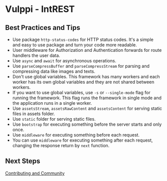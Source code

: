 # Vulppi - IntREST

## Best Practices and Tips

- Use package `http-status-codes` for HTTP status codes. It's a simple and easy to use package and turn your code more readable.
- User middleware for Authorization and Authentication forwards for route handlers the user data.
- Use `async` and `await` for asynchronous operations.
- Use `parseCompressBuffer` and `parseCompressStream` for parsing and compressing data like images and texts.
- Don't use global variables. This framework has many workers and each worker has its own global variables and they are not shared between workers.
- If you want to use global variables, use `-s` or `--single-mode` flag for running the framework. This flag runs the framework in single mode and the application runs in a single worker.
- Use `assetsStream`, `assetsRawContent` and `assetsContent` for serving static files in assets folder.
- Use `static` folder for serving static files.
- Use `bootstrap` for executing something before the server starts and only once.
- Use `middleware` for executing something before each request.
- You can use `middleware` for executing something after each request, changing the response return by `next` function.

## Next Steps

[Contributing and Community](../README.md#contributing-and-community)
